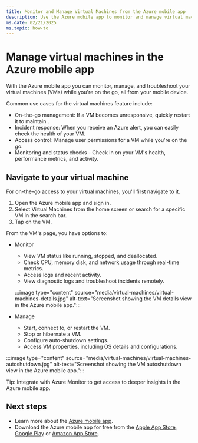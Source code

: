 ```yaml
---
title: Monitor and Manage Virtual Machines from the Azure mobile app
description: Use the Azure mobile app to monitor and manage virtual machines.
ms.date: 02/21/2025
ms.topic: how-to
---
```


# Manage virtual machines in the Azure mobile app

With the Azure mobile app you can monitor, manage, and troubleshoot your virtual machines (VMs) while you're on the go, all from your mobile device. 

Common use cases for the virtual machines feature include: 
- On-the-go management: If a VM becomes unresponsive, quickly restart it to maintain <THIS BIG THING>.
- Incident response: When you receive an Azure alert, you can easily check the health of your VM.
- Access control: Manage user permissions for a VM while you're on the go.
- Monitoring and status checks - Check in on your VM's health, performance metrics, and activity.

## Navigate to your virtual machine

For on-the-go access to your virtual machines, you'll first navigate to it.

1. Open the Azure mobile app and sign in.
2. Select Virtual Machines from the home screen or search for a specific VM in the search bar.
3. Tap on the VM.

From the VM's page, you have options to:
- Monitor
  - View VM status like running, stopped, and deallocated.
  - Check CPU, memory disk, and network usage through real-time metrics.
  - Access logs and recent activity.
  - View diagnostic logs and troubleshoot incidents remotely.

  :::image type="content" source="media/virtual-machines/virtual-machines-details.jpg" alt-text="Screenshot showing the VM details view in the Azure mobile app.":::

- Manage
  - Start, connect to, or restart the VM.
  - Stop or hibernate a VM.
  - Configure auto-shutdown settings.
  - Access VM properties, including OS details and configurations.

:::image type="content" source="media/virtual-machines/virtual-machines-autoshutdown.jpg" alt-text="Screenshot showing the VM autoshutdown view in the Azure mobile app.":::

Tip: Integrate with Azure Monitor to get access to deeper insights in the Azure mobile app. 

## Next steps

- Learn more about the [Azure mobile app](overview.md).
- Download the Azure mobile app for free from the [Apple App Store](https://aka.ms/ReferAzureIOSMSLearnMobileAppDocs), [Google Play](https://aka.ms/azureapp/android/doc) or [Amazon App Store](https://aka.ms/azureapp/amazon/doc).
